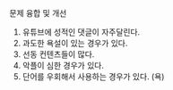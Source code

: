 
문제 융합 및 개선
1. 유튜브에 성적인 댓글이 자주달린다.
2. 과도한 욕설이 있는 경우가 있다.
3. 선동 컨텐츠들이 많다.
4. 악플이 심한 경우가 있다.
5. 단어를 우회해서 사용하는 경우가 있다. (욕)